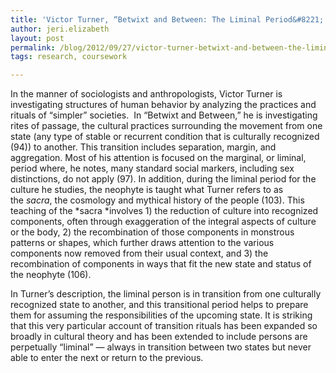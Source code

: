 ```yaml
---
title: 'Victor Turner, “Betwixt and Between: The Liminal Period&#8221;'
author: jeri.elizabeth
layout: post
permalink: /blog/2012/09/27/victor-turner-betwixt-and-between-the-liminal-period/
tags: research, coursework

---
```

In the manner of sociologists and anthropologists, Victor Turner is investigating structures of human behavior by analyzing the practices and rituals of &#8220;simpler&#8221; societies.  In &#8220;Betwixt and Between,&#8221; he is investigating rites of passage, the cultural practices surrounding the movement from one state (any type of stable or recurrent condition that is culturally recognized (94)) to another. This transition includes separation, margin, and aggregation. Most of his attention is focused on the marginal, or liminal, period where, he notes, many standard social markers, including sex distinctions, do not apply (97). In addition, during the liminal period for the culture he studies, the neophyte is taught what Turner refers to as the *sacra*, the cosmology and mythical history of the people (103). This teaching of the *sacra *involves 1) the reduction of culture into recognized components, often through exaggeration of the integral aspects of culture or the body, 2) the recombination of those components in monstrous patterns or shapes, which further draws attention to the various components now removed from their usual context, and 3) the recombination of components in ways that fit the new state and status of the neophyte (106).

In Turner&#8217;s description, the liminal person is in transition from one culturally recognized state to another, and this transitional period helps to prepare them for assuming the responsibilities of the upcoming state. It is striking that this very particular account of transition rituals has been expanded so broadly in cultural theory and has been extended to include persons are perpetually &#8220;liminal&#8221; &#8212; always in transition between two states but never able to enter the next or return to the previous.